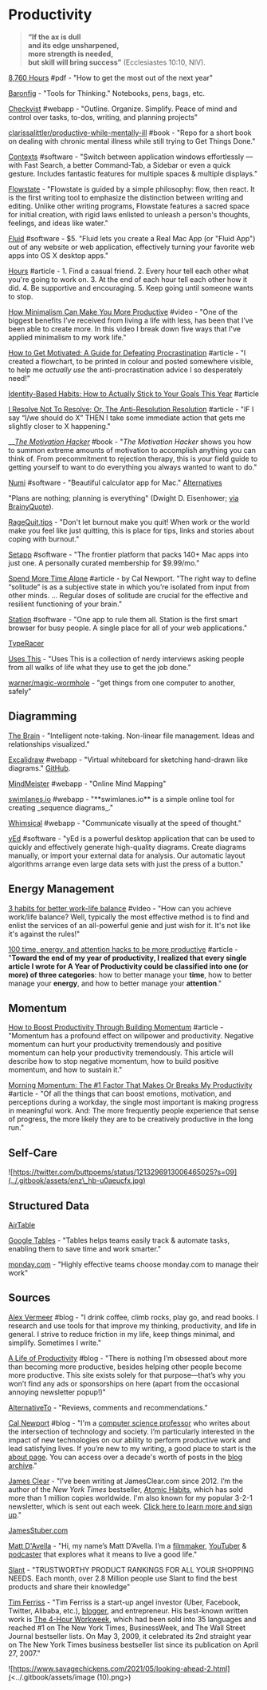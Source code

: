 # Productivity

> **“If the ax is dull**\
> &#x20;   **and its edge unsharpened,**\
> **more strength is needed,**\
> &#x20;   **but skill will bring success”** (Ecclesiastes 10:10, NIV).

[8,760 Hours](https://drive.google.com/file/d/0B2PaeRjVqAN7MngxTXFPQkpLVjg/view) #pdf - "How to get the most out of the next year"

[Baronfig](https://www.baronfig.com/) - "Tools for Thinking." Notebooks, pens, bags, etc.

[Checkvist](https://checkvist.com/) #webapp - "Outline. Organize. Simplify.
&#x20;Peace of mind and control over tasks, to-dos, writing, and planning projects"

[clarissalittler/productive-while-mentally-ill](https://github.com/clarissalittler/productive-while-mentally-ill) #book - "Repo for a short book on dealing with chronic mental illness while still trying to Get Things Done."

[Contexts](https://contexts.co/) #software - "Switch between application windows effortlessly — with Fast Search, a better Command-Tab, a Sidebar or even a quick gesture. Includes fantastic features for multiple spaces & multiple displays."

[Flowstate](http://hailoverman.com/flowstate) - "Flowstate is guided by a simple philosophy: flow, then react. It is the first writing tool to emphasize the distinction between writing and editing. Unlike other writing programs, Flowstate features a sacred space for initial creation, with rigid laws enlisted to unleash a person's thoughts, feelings, and ideas like water."

[Fluid](https://fluidapp.com/) #software - $5. "Fluid lets you create a Real Mac App (or "Fluid App") out of any website or web application, effectively turning your favorite web apps into OS X desktop apps."

[Hours](https://cutebouncingbunnies.wordpress.com/2020/03/30/hours/) #article - 1. Find a casual friend. 2. Every hour tell each other what you're going to work on. 3. At the end of each hour tell each other how it did. 4. Be supportive and encouraging. 5. Keep going until someone wants to stop.

[How Minimalism Can Make You More Productive](https://www.youtube.com/watch?v=CttGNGjwp6A\&feature=youtu.be) #video - "One of the biggest benefits I’ve received from living a life with less, has been that I’ve been able to create more. In this video I break down five ways that I've applied minimalism to my work life."

[How to Get Motivated: A Guide for Defeating Procrastination](https://alexvermeer.com/getmotivated/) #article - "I created a flowchart, to be printed in colour and posted somewhere visible, to help me _actually use_ the anti-procrastination advice I so desperately need!"

[Identity-Based Habits: How to Actually Stick to Your Goals This Year](https://jamesclear.com/identity-based-habits) #article

[I Resolve Not To Resolve; Or, The Anti-Resolution Resolution](https://blog.beeminder.com/should/) #article - "IF I say “I/we should do X” THEN I take some immediate action that gets me slightly closer to X happening."

__[_The Motivation Hacker_](http://www.nickwinter.net/the-motivation-hacker) #book - "_The Motivation Hacker_ shows you how to summon extreme amounts of motivation to accomplish anything you can think of. From precommitment to rejection therapy, this is your field guide to getting yourself to want to do everything you always wanted to want to do."

[Numi](https://numi.io) #software - "Beautiful calculator app for Mac." [Alternatives](https://alternativeto.net/software/numi/)

"Plans are nothing; planning is everything" (Dwight D. Eisenhower; [via BrainyQuote](https://www.brainyquote.com/quotes/dwight\_d\_eisenhower\_149111)).

[RageQuit.tips](https://ragequit.tips/) - "Don't let burnout make you quit! When work or the world make you feel like just quitting, this is place for tips, links and stories about coping with burnout."

[Setapp](https://setapp.com/) #software - "The frontier platform that packs 140+ Mac apps into just one. A personally curated membership for $9.99/mo."

[Spend More Time Alone](http://www.calnewport.com/blog/2017/09/24/spend-more-time-alone/) #article - by Cal Newport. "The right way to define “solitude” is as a subjective state in which you’re isolated from input from other minds. ... Regular doses of solitude are crucial for the effective and resilient functioning of your brain."

[Station](https://getstation.com/) #software - "One app to rule them all. Station is the first smart browser for busy people. A single place for all of your web applications."

[TypeRacer](https://play.typeracer.com/)

[Uses This](https://usesthis.com/) - "Uses This is a collection of nerdy interviews asking people from all walks of life what they use to get the job done."

[warner/magic-wormhole](https://github.com/warner/magic-wormhole) - "get things from one computer to another, safely"

## Diagramming

[The Brain](https://www.thebrain.com/) - "Intelligent note-taking.
&#x20;Non-linear file management.
&#x20;Ideas and relationships visualized."

[Excalidraw](https://excalidraw.com/) #webapp - "Virtual whiteboard for sketching hand-drawn like diagrams." [GitHub](https://github.com/excalidraw/excalidraw).

[MindMeister](https://www.mindmeister.com/) #webapp - "Online Mind Mapping"

[swimlanes.io](https://swimlanes.io/) #webapp - "\*\*swimlanes.io\*\* is a simple online tool for creating \_sequence diagrams\_."

[Whimsical](https://whimsical.com/) #webapp - "Communicate visually at the speed of thought."

[yEd](https://www.yworks.com/products/yed) #software - "yEd is a powerful desktop application that can be used to quickly and effectively generate high-quality diagrams. Create diagrams manually, or import your external data for analysis. Our automatic layout algorithms arrange even large data sets with just the press of a button."

## Energy Management

[3 habits for better work-life balance](https://www.youtube.com/watch?v=ctdUGVmEvfo\&feature=youtu.be) #video - "How can you achieve work/life balance? Well, typically the most effective method is to find and enlist the services of an all-powerful genie and just wish for it. It's not like it's against the rules!"

[100 time, energy, and attention hacks to be more productive](https://alifeofproductivity.com/100-time-energy-attention-hacks-will-make-productive/) #article - "**Toward the end of my year of productivity, I realized that every single article I wrote for A Year of Productivity could be classified into one (or more) of three categories**: how to better manage your **time**, how to better manage your **energy**, and how to better manage your **attention**."

## Momentum

[How to Boost Productivity Through Building Momentum](https://www.lifehack.org/articles/productivity/how-boost-productivity-through-building-momentum.html) #article - "Momentum has a profound effect on willpower and productivity. Negative momentum can hurt your productivity tremendously and positive momentum can help your productivity tremendously. This article will describe how to stop negative momentum, how to build positive momentum, and how to sustain it."

[Morning Momentum: The #1 Factor That Makes Or Breaks My Productivity](https://fityourself.club/morning-momentum-the-1-factor-that-makes-or-breaks-my-productivity-7bf160535eb8) #article - "Of all the things that can boost emotions, motivation, and perceptions during a workday, the single most important is making progress in meaningful work. And: The more frequently people experience that sense of progress, the more likely they are to be creatively productive in the long run."

## Self-Care

![https://twitter.com/buttpoems/status/1213296913006465025?s=09](../.gitbook/assets/enz\_hb-u0aeucfx.jpg)

## Structured Data

[AirTable](https://airtable.com/)

[Google Tables](https://tables.area120.google.com/u/0/about#/) - "Tables helps teams easily track & automate tasks, enabling them to save time and work smarter."

[monday.com](https://monday.com/) - "Highly effective teams choose monday.com to manage their work"

## Sources

[Alex Vermeer](https://alexvermeer.com/blog/) #blog - "I drink coffee, climb rocks, play go, and read books. I research and use tools for that improve my thinking, productivity, and life in general. I strive to reduce friction in my life, keep things minimal, and simplify. Sometimes I write."

[A Life of Productivity](https://alifeofproductivity.com/) #blog - "There is nothing I’m obsessed about more than becoming more productive, besides helping other people become more productive. This site exists solely for that purpose—that’s why you won’t find any ads or sponsorships on here (apart from the occasional annoying newsletter popup!)"

[AlternativeTo](https://alternativeto.net/) - "Reviews, comments and recommendations."

[Cal Newport](http://www.calnewport.com/blog/) #blog - "I'm a [computer science professor](http://people.cs.georgetown.edu/\~cnewport/) who writes about the intersection of technology and society. I’m particularly interested in the impact of new technologies on our ability to perform productive work and lead satisfying lives. If you’re new to my writing, a good place to start is the [about page](http://calnewport.com/about/). You can access over a decade's worth of posts in the [blog archive](http://calnewport.com/blog/archive/)."

[James Clear](https://jamesclear.com/) - "I’ve been writing at JamesClear.com since 2012. I’m the author of the _New York Times_ bestseller, [Atomic Habits](https://atomichabits.com/), which has sold more than 1 million copies worldwide. I'm also known for my popular 3-2-1 newsletter, which is sent out each week. [Click here to learn more and sign up](https://jamesclear.com/3-2-1)."

[JamesStuber.com](https://jamesstuber.com/)

[Matt D'Avella](https://mattdavella.com/) - "Hi, my name’s Matt D’Avella. I’m a [filmmaker](http://minimalismfilm.com/), [YouTuber](http://youtube.com/mattdavella) & [podcaster](http://groundupshow.com/) that explores what it means to live a good life."

[Slant](https://www.slant.co/) - "TRUSTWORTHY PRODUCT RANKINGS FOR ALL YOUR SHOPPING NEEDS. Each month, over 2.8 Million people use Slant to find the best products and share their knowledge"

[Tim Ferriss](http://www.timferriss.com/) - "Tim Ferriss is a start-up angel investor (Uber, Facebook, Twitter, Alibaba, etc.), [blogger](http://www.fourhourworkweek.com/blog), and entrepreneur. His best-known written work is [The 4-Hour Workweek](http://www.amazon.com/4-Hour-Workweek-Escape-Live-Anywhere/dp/0307353133/ref=pd\_bbs\_1?ie=UTF8\&s=books\&qid=1203371924\&sr=8-1), which had been sold into 35 languages and reached #1 on The New York Times, BusinessWeek, and The Wall Street Journal bestseller lists.  On May 3, 2009, it celebrated its 2nd straight year on The New York Times business bestseller list since its publication on April 27, 2007."

![https://www.savagechickens.com/2021/05/looking-ahead-2.html](<../.gitbook/assets/image (10).png>)
